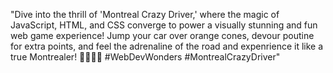 "Dive into the thrill of 'Montreal Crazy Driver,' where the magic of JavaScript, HTML, and CSS converge to power a visually stunning and fun web game experience! Jump your car over orange cones, devour poutine for extra points, and feel the adrenaline of the road and expenrience it like a true Montrealer! 🚗💨🍟🌐 #WebDevWonders #MontrealCrazyDriver"
